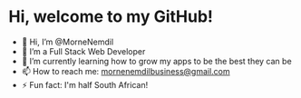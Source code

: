 <h1>Hi, welcome to my GitHub!</h1>

- 👋 Hi, I’m @MorneNemdil
- 👀 I’m a Full Stack Web Developer 
- 🌱 I’m currently learning how to grow my apps to be the best they can be
- 📫 How to reach me: mornenemdilbusiness@gmail.com
- ⚡ Fun fact: I'm half South African! 

